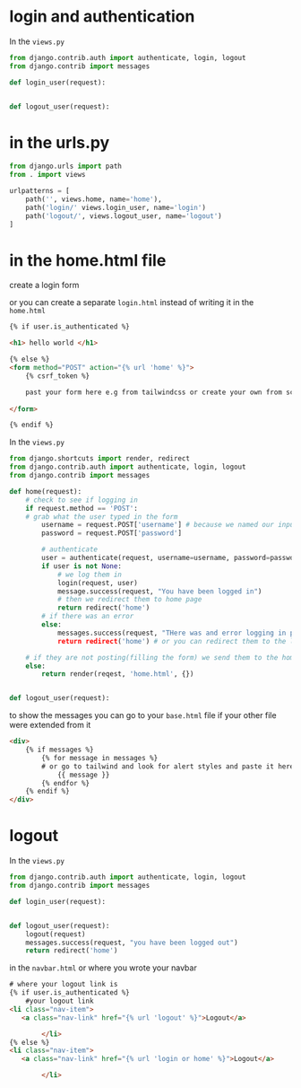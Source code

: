 
# login and authentication

In the `views.py` 
```python
from django.contrib.auth import authenticate, login, logout
from django.contrib import messages

def login_user(request):


def logout_user(request):
```


# in the urls.py

```python
from django.urls import path
from . import views 

urlpatterns = [
	path('', views.home, name='home'),
	path('login/' views.login_user, name='login')
	path('logout/', views.logout_user, name='logout')		
]
```


# in the home.html file
create a login form

or you can create a separate `login.html` instead of writing it in  the `home.html`

```html
{% if user.is_authenticated %}

<h1> hello world </h1>

{% else %}
<form method="POST" action="{% url 'home' %}">
	{% csrf_token %}

	past your form here e.g from tailwindcss or create your own from scratch
	
</form>

{% endif %}
```


In the `views.py` 
```python
from django.shortcuts import render, redirect
from django.contrib.auth import authenticate, login, logout
from django.contrib import messages

def home(request):
	# check to see if logging in
	if request.method == 'POST':
	# grab what the user typed in the form
		username = request.POST['username'] # because we named our input username in the form
		password = request.POST['password'] 

		# authenticate
		user = authenticate(request, username=username, password=password) # username and password are what we grabbed from the user
		if user is not None:
			# we log them in
			login(request, user) 
			message.success(request, "You have been logged in")
			# then we redirect them to home page
			return redirect('home')
		# if there was an error
		else:
			messages.success(request, "THere was and error logging in please try again)
			return redirect('home') # or you can redirect them to the login if you have a seperate login file

	# if they are not posting(filling the form) we send them to the home page
	else:
		return render(reqest, 'home.html', {})


def logout_user(request):
```

to show the messages you can go to your `base.html` file if your other file were extended from it

```html
<div>
	{% if messages %}
		{% for message in messages %}
		# or go to tailwind and look for alert styles and paste it here and the replace the message content with {{message}} 
			{{ message }}
		{% endfor %}
	{% endif %}
</div>
```


# logout

In the `views.py` 
```python
from django.contrib.auth import authenticate, login, logout
from django.contrib import messages

def login_user(request):


def logout_user(request):
	logout(request)
	messages.success(request, "you have been logged out")
	return redirect('home')
```

in the `navbar.html` or where you wrote your navbar

```html
# where your logout link is
{% if user.is_authenticated %}
	#your logout link 
<li class="nav-item">
   <a class="nav-link" href="{% url 'logout' %}">Logout</a>

        </li>
{% else %}
<li class="nav-item">
   <a class="nav-link" href="{% url 'login or home' %}">Logout</a>

        </li>
```
